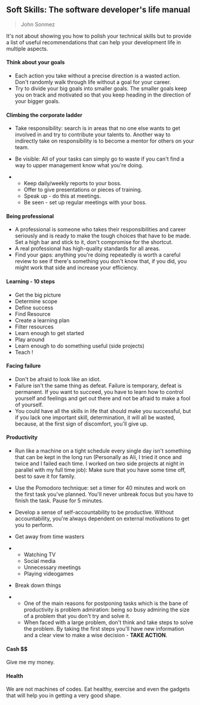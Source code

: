 ## Soft Skills: The software developer's life manual

>  John Sonmez

It's not about showing you how to polish your technical skills but to provide a list of useful recommendations that can help your development life in multiple aspects.

#### Think about your goals

- Each action you take without a precise direction is a wasted action. Don't randomly walk through life without a goal for your career.
- Try to divide your big goals into smaller goals. The smaller goals keep you on track and motivated so that you keep heading in the direction of your bigger goals.

#### Climbing the corporate ladder

- Take responsibility: search is in areas that no one else wants to get involved in and try to contribute your talents to. Another way to indirectly take on responsibility is to become a mentor for others on your team.

- Be visible: All of your tasks can simply go to waste if you can't find a way to upper management know what you're doing.

- - Keep daily/weekly reports to your boss.
  - Offer to give presentations or pieces of training.
  - Speak up - do this at meetings.
  - Be seen - set up regular meetings with your boss.

#### Being professional

- A professional is someone who takes their responsibilities and career seriously and is ready to make the tough choices that have to be made. Set a high bar and stick to it, don't compromise for the shortcut.
- A real professional has high-quality standards for all areas.
- Find your gaps: anything you're doing repeatedly is worth a careful review to see if there's something you don't know that, if you did, you might work that side and increase your efficiency.

#### Learning - 10 steps

- Get the big picture
- Determine scope
- Define success
- Find Resource
- Create a learning plan
- Filter resources
- Learn enough to get started
- Play around
- Learn enough to do something useful (side projects)
- Teach !

#### Facing failure

- Don't be afraid to look like an idiot.
- Failure isn't the same thing as defeat. Failure is temporary, defeat is permanent. If you want to succeed, you have to learn how to control yourself and feelings and get out there and not be afraid to make a fool of yourself.
- You could have all the skills in life that should make you successful, but if you lack one important skill, determination, it will all be wasted, because, at the first sign of discomfort, you'll give up.

#### Productivity

- Run like a machine on a tight schedule every single day isn't something that can be kept in the long run (Personally as Ali, I tried it once and twice and I failed each time. I worked on two side projects at night in parallel with my full time job): Make sure that you have some time off, best to save it for family.

- Use the Pomodoro technique: set a timer for 40 minutes and work on the first task you've planned. You'll never unbreak focus but you have to finish the task. Pause for 5 minutes.

- Develop a sense of self-accountability to be productive. Without accountability, you're always dependent on external motivations to get you to perform.

- Get away from time wasters

- - Watching TV
  - Social media
  - Unnecessary meetings
  - Playing videogames

- Break down things

- - One of the main reasons for postponing tasks which is the bane of productivity is problem admiration: being so busy admiring the size of a problem that you don't try and solve it.
  - When faced with a large problem, don't think and take steps to solve the problem. By taking the first steps you'll have new information and a clear view to make a wise decision - **TAKE ACTION**.

#### Cash $$

Give me my money.

#### Health

We are not machines of codes. Eat healthy, exercise and even the gadgets that will help you in getting a very good shape.



